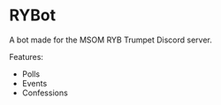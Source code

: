 # RYBot

A bot made for the MSOM RYB Trumpet Discord server.

Features:
* Polls
* Events
* Confessions
